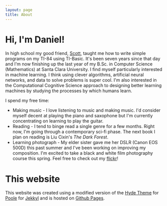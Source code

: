 ```yaml
---
layout: page
title: About
---
```


# Hi, I'm Daniel!

In high school my good friend, [Scott](http://scottswingle.com/), taught me how to write simple programs on my TI-84 using TI-Basic. It's been seven years since that day and I'm now finishing up the last year of my B.Sc. in Computer Science (Mathematics) at Santa Clara University. I find myself particularly interested in machine learning. I think using clever algorithms, artificial neural networks, and data to solve problems is super cool. I'm also interested in the Computational Cognitive Science approach to designing better learning machines by studying the processes by which humans learn.

I spend my free time:

* Making music - I love listening to music and making music. I'd consider myself decent at playing the piano and saxophone but I'm currently concentrating on learning to play the guitar.
* Reading - I tend to binge read a single genre for a few months. Right now, I'm going through a contemporary sci-fi phase. The next book I plan on reading is Liu Cixin's *The Dark Forest*.
* Learning photograph - My elder sister gave me her DSLR (Canon EOS 500D) this past summer and I've been working on improving my composition. I'm excited to take a black and white film photography course this spring. Feel free to check out my [flickr](https://www.flickr.com/photos/36200327@N06/)!

# This website
This website was created using a modified version of the [Hyde Theme](https://github.com/poole/hyde) for [Poole](http://getpoole.com/) for [Jekkyl](https://jekyllrb.com/) and is hosted on [Github Pages](https://pages.github.com/). 